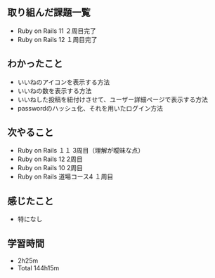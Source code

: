 ## 取り組んだ課題一覧
- Ruby on Rails 11 ２周目完了
- Ruby on Rails 12 １周目完了
## わかったこと
- いいねのアイコンを表示する方法
- いいねの数を表示する方法
- いいねした投稿を紐付けさせて、ユーザー詳細ページで表示する方法
- passwordのハッシュ化、それを用いたログイン方法
## 次やること
- Ruby on Rails １１ 3周目（理解が曖昧な点）
- Ruby on Rails 12 2周目
- Ruby on Rails 10 2周目
- Ruby on Rails 道場コース4 １周目
## 感じたこと
- 特になし
## 学習時間
- 2h25m
- Total 144h15m
